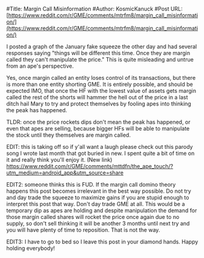 #Title: Margin Call Misinformation
#Author: KosmicKanuck
#Post URL: [https://www.reddit.com/r/GME/comments/mtrfm8/margin_call_misinformation/](https://www.reddit.com/r/GME/comments/mtrfm8/margin_call_misinformation/)


I posted a graph of the January fake squeeze the other day and had several responses saying "things will be different this time. Once they are margin called they can't manipulate the price." This is quite misleading and untrue from an ape's perspective. 

Yes, once margin called an entity loses control of its transactions, but there is more than one entity shorting GME. It is entirely possible, and should be expected IMO, that once the HF with the lowest value of assets gets margin called the rest of the shorts will hammer the hell out of the price in a last ditch hail Mary to try and protect themselves by fooling apes into thinking the peak has happened.

TLDR: once the price rockets dips don't mean the peak has happened, or even that apes are selling, because bigger HFs will be able to manipulate the stock until they themselves are margin called.

EDIT: this is taking off so if y'all want a laugh please check out this parody song I wrote last month that got buried in new. I spent quite a bit of time on it and really think you'll enjoy it. (New link)
https://www.reddit.com/r/GME/comments/mttdfn/the_ape_touch/?utm_medium=android_app&utm_source=share

EDIT2: someone thinks this is FUD. If the margin call domino theory happens this post becomes irrelevant in the best way possible. Do not try and day trade the squeeze to maximize gains if you are stupid enough to interpret this post that way. Don't day trade GME at all. This would be a temporary dip as apes are holding and despite manipulation the demand for those margin called shares will rocket the price once again due to no supply, so don't sell thinking it will be another 3 months until next try and you will have plenty of time to reposition. That is not the way.

EDIT3: I have to go to bed so I leave this post in your diamond hands. Happy holding everybody!